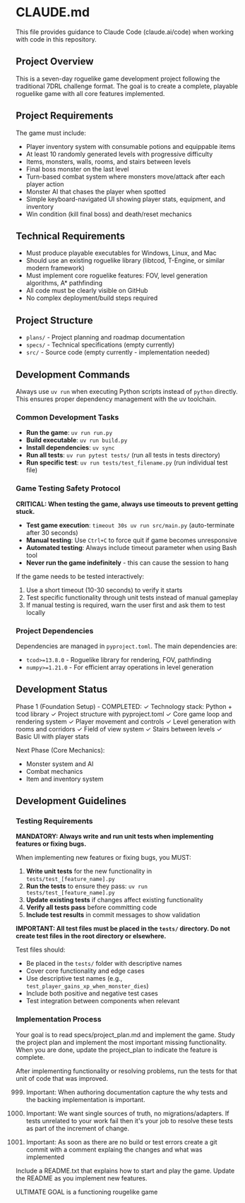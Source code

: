 # CLAUDE.md

This file provides guidance to Claude Code (claude.ai/code) when working with code in this repository.

## Project Overview

This is a seven-day roguelike game development project following the traditional 7DRL challenge format. The goal is to create a complete, playable roguelike game with all core features implemented.

## Project Requirements

The game must include:
- Player inventory system with consumable potions and equippable items
- At least 10 randomly generated levels with progressive difficulty
- Items, monsters, walls, rooms, and stairs between levels
- Final boss monster on the last level
- Turn-based combat system where monsters move/attack after each player action
- Monster AI that chases the player when spotted
- Simple keyboard-navigated UI showing player stats, equipment, and inventory
- Win condition (kill final boss) and death/reset mechanics

## Technical Requirements

- Must produce playable executables for Windows, Linux, and Mac
- Should use an existing roguelike library (libtcod, T-Engine, or similar modern framework)
- Must implement core roguelike features: FOV, level generation algorithms, A* pathfinding
- All code must be clearly visible on GitHub
- No complex deployment/build steps required

## Project Structure

- `plans/` - Project planning and roadmap documentation
- `specs/` - Technical specifications (empty currently)
- `src/` - Source code (empty currently - implementation needed)

## Development Commands

Always use `uv run` when executing Python scripts instead of `python` directly. This ensures proper dependency management with the uv toolchain.

### Common Development Tasks

- **Run the game**: `uv run run.py`
- **Build executable**: `uv run build.py`
- **Install dependencies**: `uv sync`
- **Run all tests**: `uv run pytest tests/` (run all tests in tests directory)
- **Run specific test**: `uv run tests/test_filename.py` (run individual test file)

### Game Testing Safety Protocol

**CRITICAL: When testing the game, always use timeouts to prevent getting stuck.**

- **Test game execution**: `timeout 30s uv run src/main.py` (auto-terminate after 30 seconds)
- **Manual testing**: Use `Ctrl+C` to force quit if game becomes unresponsive
- **Automated testing**: Always include timeout parameter when using Bash tool
- **Never run the game indefinitely** - this can cause the session to hang

If the game needs to be tested interactively:
1. Use a short timeout (10-30 seconds) to verify it starts
2. Test specific functionality through unit tests instead of manual gameplay
3. If manual testing is required, warn the user first and ask them to test locally

### Project Dependencies

Dependencies are managed in `pyproject.toml`. The main dependencies are:
- `tcod>=13.8.0` - Roguelike library for rendering, FOV, pathfinding
- `numpy>=1.21.0` - For efficient array operations in level generation

## Development Status

Phase 1 (Foundation Setup) - COMPLETED:
✓ Technology stack: Python + tcod library
✓ Project structure with pyproject.toml
✓ Core game loop and rendering system
✓ Player movement and controls
✓ Level generation with rooms and corridors
✓ Field of view system
✓ Stairs between levels
✓ Basic UI with player stats

Next Phase (Core Mechanics):
- Monster system and AI
- Combat mechanics
- Item and inventory system


## Development Guidelines

### Testing Requirements
**MANDATORY: Always write and run unit tests when implementing features or fixing bugs.**

When implementing new features or fixing bugs, you MUST:
1. **Write unit tests** for the new functionality in `tests/test_[feature_name].py`
2. **Run the tests** to ensure they pass: `uv run tests/test_[feature_name].py`
3. **Update existing tests** if changes affect existing functionality
4. **Verify all tests pass** before committing code
5. **Include test results** in commit messages to show validation

**IMPORTANT: All test files must be placed in the `tests/` directory. Do not create test files in the root directory or elsewhere.**

Test files should:
- Be placed in the `tests/` folder with descriptive names
- Cover core functionality and edge cases
- Use descriptive test names (e.g., `test_player_gains_xp_when_monster_dies`)
- Include both positive and negative test cases
- Test integration between components when relevant

### Implementation Process
Your goal is to read specs/project_plan.md and implement the game. Study the project plan and implement the most important missing functionality. When you are done, update the project_plan to indicate the feature is complete.

After implementing functionality or resolving problems, run the tests for that unit of code that was improved.

999. Important: When authoring documentation capture the why tests and the backing implementation is important.

9999. Important: We want single sources of truth, no migrations/adapters. If tests unrelated to your work fail then it's your job to resolve these tests as part of the increment of change.

9999. Important: As soon as there are no build or test errors create a git commit with a comment explaing the changes and what was implemented

Include a README.txt that explains how to start and play the game. Update the README as you implement new features.

ULTIMATE GOAL is a functioning rougelike game